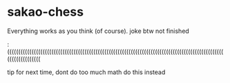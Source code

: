 # sakao-chess

Everything works as you think (of course). 
joke btw
not finished

:(((((((((((((((((((((((((((((((((((((((((((((((((((((((((((((((((((((((((((((((((((((((((((((((((((((((((((((((((

tip for next time, dont do too much math do this instead
